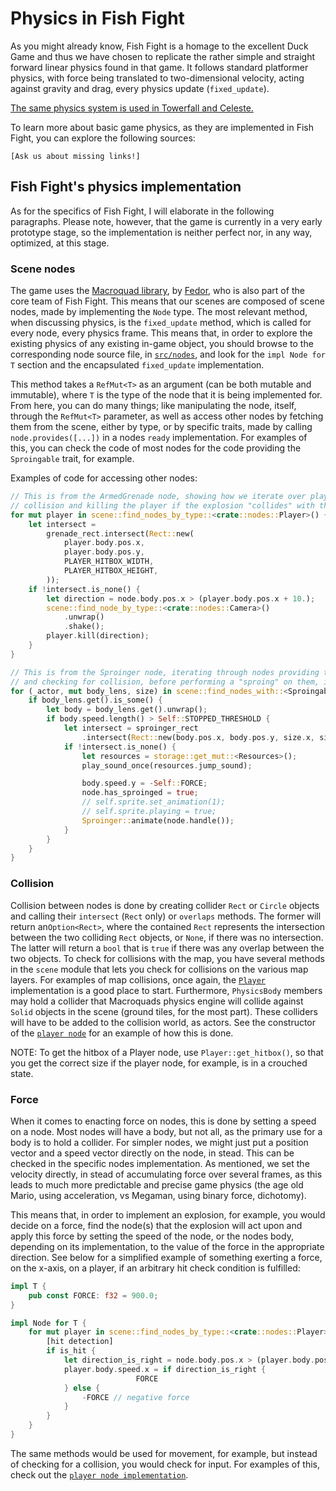 # Physics in Fish Fight

As you might already know, Fish Fight is a homage to the excellent Duck Game and thus we have chosen to replicate the rather simple and straight forward linear physics found in that game. It follows standard platformer physics, with force being translated to two-dimensional velocity, acting against gravity and drag, every physics update (`fixed_update`).

[The same physics system is used in Towerfall and Celeste.](https://maddythorson.medium.com/celeste-and-towerfall-physics-d24bd2ae0fc5)

To learn more about basic game physics, as they are implemented in Fish Fight, you can explore the following sources:  

`[Ask us about missing links!]`

## Fish Fight's physics implementation

As for the specifics of Fish Fight, I will elaborate in the following paragraphs. Please note, however, that the game is currently in a very early prototype stage, so the implementation is neither perfect nor, in any way, optimized, at this stage.

### Scene nodes

The game uses the [Macroquad library](https://github.com/not-fl3/macroquad), by [Fedor](https://github.com/not-fl3), who is also part of the core team of Fish Fight. This means that our scenes are composed of scene nodes, made by implementing the `Node` type. The most relevant method, when discussing physics, is the `fixed_update` method, which is called for every node, every physics frame. This means that, in order to explore the existing physics of any existing in-game object, you should browse to the corresponding node source file, in [`src/nodes`](https://github.com/fishfight/fish2/tree/master/src/nodes), and look for the `impl Node for T` section and the encapsulated `fixed_update` implementation.  

This method takes a `RefMut<T>` as an argument (can be both mutable and immutable), where `T` is the type of the node that it is being implemented for. From here, you can do many things; like manipulating the node, itself, through the `RefMut<T>` parameter, as well as access other nodes by fetching them from the scene, either by type, or by specific traits, made by calling `node.provides([...])` in a nodes `ready` implementation. For examples of this, you can check the code of most nodes for the code providing the `Sproingable` trait, for example.

Examples of code for accessing other nodes:

```rust
// This is from the ArmedGrenade node, showing how we iterate over players, checking for
// collision and killing the player if the explosion "collides" with the player
for mut player in scene::find_nodes_by_type::<crate::nodes::Player>() {
    let intersect =
        grenade_rect.intersect(Rect::new(
            player.body.pos.x,
            player.body.pos.y,
            PLAYER_HITBOX_WIDTH,
            PLAYER_HITBOX_HEIGHT,
        ));
    if !intersect.is_none() {
        let direction = node.body.pos.x > (player.body.pos.x + 10.);
        scene::find_node_by_type::<crate::nodes::Camera>()
            .unwrap()
            .shake();
        player.kill(direction);
    }
}
```

```rust
// This is from the Sproinger node, iterating through nodes providing the Sproingable trait
// and checking for collision, before performing a "sproing" on them, if they overlap
for (_actor, mut body_lens, size) in scene::find_nodes_with::<Sproingable>() {
    if body_lens.get().is_some() {
        let body = body_lens.get().unwrap();
        if body.speed.length() > Self::STOPPED_THRESHOLD {
            let intersect = sproinger_rect
                .intersect(Rect::new(body.pos.x, body.pos.y, size.x, size.y));
            if !intersect.is_none() {
                let resources = storage::get_mut::<Resources>();
                play_sound_once(resources.jump_sound);

                body.speed.y = -Self::FORCE;
                node.has_sproinged = true;
                // self.sprite.set_animation(1);
                // self.sprite.playing = true;
                Sproinger::animate(node.handle());
            }
        }
    }
}
``` 


### Collision

Collision between nodes is done by creating collider `Rect` or `Circle` objects and calling their `intersect` (`Rect` only) or `overlaps` methods. The former will return an`Option<Rect>`, where the contained `Rect` represents the intersection between the two colliding `Rect` objects, or `None`, if there was no intersection. The latter will return a `bool` that is `true` if there was any overlap between the two objects. To check for collisions with the map, you have several methods in the `scene` module that lets you check for collisions on the various map layers. For examples of map collisions, once again, the [`Player`](https://github.com/fishfight/fish2/tree/master/src/nodes/player.rs) implementation is a good place to start. Furthermore, `PhysicsBody` members may hold a collider that Macroquads physics engine will collide against `Solid` objects in the scene (ground tiles, for the most part). These colliders will have to be added to the collision world, as actors. See the constructor of the [`player node`](https://github.com/fishfight/fish2/tree/master/src/nodes/player.rs) for an example of how this is done.

NOTE: To get the hitbox of a Player node, use `Player::get_hitbox()`, so that you get the correct size if the player node, for example, is in a crouched state.

### Force

When it comes to enacting force on nodes, this is done by setting a speed on a node. Most nodes will have a body, but not all, as the primary use for a body is to hold a collider. For simpler nodes, we might just put a position vector and a speed vector directly on the node, in stead. This can be checked in the specific nodes implementation. As mentioned, we set the velocity directly, in stead of accumulating force over several frames, as this leads to much more predictable and precise game physics (the age old Mario, using acceleration, vs Megaman, using binary force, dichotomy).  

This means that, in order to implement an explosion, for example, you would decide on a force, find the node(s) that the explosion will act upon and apply this force by setting the speed of the node, or the nodes body, depending on its implementation, to the value of the force in the appropriate direction. See below for a simplified example of something exerting a force, on the x-axis, on a player, if an arbitrary hit check condition is fulfilled:

```rust
impl T {
	pub const FORCE: f32 = 900.0;
}

impl Node for T {
	for mut player in scene::find_nodes_by_type::<crate::nodes::Player>() {
		[hit detection]
	    if is_hit {
	        let direction_is_right = node.body.pos.x > (player.body.pos.x + 10.);
			player.body.speed.x = if direction_is_right {
                            FORCE
			} else {
			    -FORCE // negative force
			}
		}
	}
}
```

The same methods would be used for movement, for example, but instead of checking for a collision, you would check for input. For examples of this, check out the [`player node implementation`](https://github.com/fishfight/fish2/tree/master/src/nodes/player.rs).
